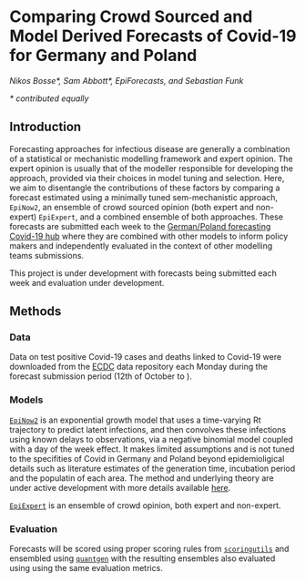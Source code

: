 # Comparing Crowd Sourced and Model Derived Forecasts of Covid-19 for Germany and Poland

*Nikos Bosse\*, Sam Abbott\*, EpiForecasts, and Sebastian Funk*

*\* contributed equally*

## Introduction 

Forecasting approaches for infectious disease are generally a combination of a statistical or mechanistic modelling framework and expert opinion. The expert opinion  is usually that of the modeller responsible for developing the approach, provided via their choices in model tuning and selection. Here, we aim to disentangle the contributions of these factors by comparing a forecast estimated using a minimally tuned sem-mechanistic approach, `EpiNow2`, an ensemble of crowd sourced opinion (both expert and non-expert) `EpiExpert`, and a combined ensemble of both approaches. These forecasts are submitted each week to the [German/Poland forecasting Covid-19 hub](https://kitmetricslab.github.io/forecasthub/forecast) where they are combined with other models to inform policy makers and independently evaluated in the context of other modelling teams submissions.

This project is under development with forecasts being submitted each week and evaluation under development.

## Methods

### Data 

Data on test positive Covid-19 cases and deaths linked to Covid-19 were downloaded from the [ECDC](https://www.ecdc.europa.eu/en/covid-19/data) data repository each Monday during the forecast submission period (12th of October to ). 

### Models

[`EpiNow2`](https://epiforecasts.io/EpiNow2/) is an exponential growth model that uses a time-varying Rt trajectory to predict latent infections, and then convolves these infections using known delays to observations, via a negative binomial model coupled with a day of the week effect. It makes limited assumptions and is not tuned to the specifities of Covid in Germany and Poland beyond epidemioligical details such as literature estimates of the generation time, incubation period and the populatin of each area. The method and underlying theory are under active development with more details available [here](https://epiforecasts.io/covid/methods).

[`EpiExpert`](https://cmmid-lshtm.shinyapps.io/crowd-forecast/) is an ensemble of crowd opinion, both expert and non-expert.

### Evaluation

Forecasts will be scored using proper scoring rules from [`scoringutils`](https://github.com/epiforecasts/scoringutils) and ensembled using [`quantgen`](https://github.com/ryantibs/quantgen) with the resulting ensembles also evaluated using using the same evaluation metrics. 


